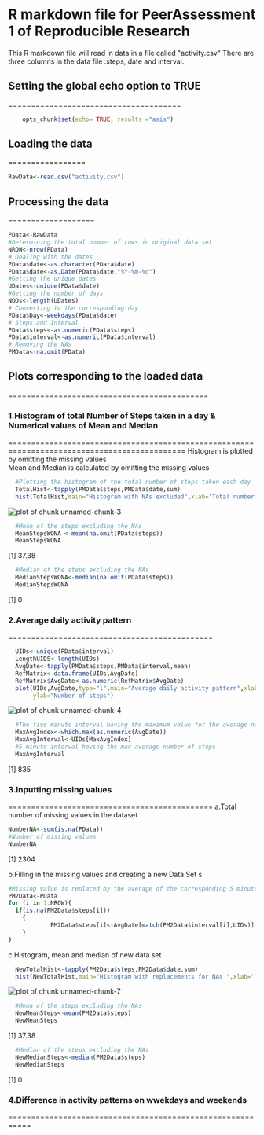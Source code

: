 R markdown file for PeerAssessment 1 of Reproducible Research
==============================================================
This R markdown file will read in data in a file called "activity.csv"
There are three columns in the data file :steps, date and interval.


## Setting the global echo option to TRUE
======================================

```r
    opts_chunk$set(echo= TRUE, results ="asis")
```

## Loading the data
=================


```r
RawData<-read.csv("activity.csv")
```

## Processing the data
===================

```r
PData<-RawData
#Determining the total number of rows in original data set
NROW<-nrow(PData)
# Dealing with the dates
PData$date<-as.character(PData$date)
PData$date<-as.Date(PData$date,"%Y-%m-%d")
#Getting the unique dates
UDates<-unique(PData$date)
#Getting the number of days
NODs<-length(UDates)
# Converting to the corresponding day
PData$Day<-weekdays(PData$date)
# Steps and Interval
PData$steps<-as.numeric(PData$steps)
PData$interval<-as.numeric(PData$interval)
# Removing the NAs
PMData<-na.omit(PData)
```

## Plots corresponding to the loaded data
============================================

### 1.Histogram of total Number of Steps taken in a day & Numerical values of Mean and Median
=============================================================================================
Histogram is plotted by omitting the missing values  
Mean and Median is calculated by omitting the missing values



```r
  #Plotting the histogram of the total number of steps taken each day
  TotalHist<-tapply(PMData$steps,PMData$date,sum)
  hist(TotalHist,main="Histogram with NAs excluded",xlab='Total number of steps in a day')
```

![plot of chunk unnamed-chunk-3](figure/unnamed-chunk-3.png) 

```r
  #Mean of the steps excluding the NAs
  MeanStepsWONA <-mean(na.omit(PData$steps))
  MeanStepsWONA  
```

[1] 37.38

```r
  #Median of the steps excluding the NAs
  MedianStepsWONA<-median(na.omit(PData$steps))
  MedianStepsWONA
```

[1] 0

### 2.Average daily activity pattern
=============================================

```r
  UIDs<-unique(PData$interval)
  LengthUIDS<-length(UIDs)
  AvgDate<-tapply(PMData$steps,PMData$interval,mean)
  RefMatrix<-data.frame(UIDs,AvgDate)
  RefMatrix$AvgDate<-as.numeric(RefMatrix$AvgDate)
  plot(UIDs,AvgDate,type="l",main="Average daily activity pattern",xlab="Interval Number",
       ylab="Number of steps")
```

![plot of chunk unnamed-chunk-4](figure/unnamed-chunk-4.png) 

```r
  #The five minute interval having the maximum value for the average number of steps
  MaxAvgIndex<-which.max(as.numeric(AvgDate))
  MaxAvgInterval<-UIDs[MaxAvgIndex]
  #5 minute interval having the max average number of steps
  MaxAvgInterval
```

[1] 835
  

### 3.Inputting missing values
=============================================
a.Total number of missing values in the dataset  

```r
NumberNA<-sum(is.na(PData))
#Number of missing values
NumberNA   
```

[1] 2304

b.Filling in the missing values and creating a new Data Set  s
  

```r
#Missing value is replaced by the average of the corresponding 5 minute interval
PM2Data<-PData
for (i in 1:NROW){
  if(is.na(PM2Data$steps[i]))
    {
            PM2Data$steps[i]<-AvgDate[match(PM2Data$interval[i],UIDs)]
    }
}
```
c.Histogram, mean and median of new data set  

```r
  NewTotalHist<-tapply(PM2Data$steps,PM2Data$date,sum)
  hist(NewTotalHist,main="Histogram with replacements for NAs ",xlab='Total number of steps in a day')
```

![plot of chunk unnamed-chunk-7](figure/unnamed-chunk-7.png) 

```r
  #Mean of the steps excluding the NAs
  NewMeanSteps<-mean(PM2Data$steps)
  NewMeanSteps  
```

[1] 37.38

```r
  #Median of the steps excluding the NAs
  NewMedianSteps<-median(PM2Data$steps)
  NewMedianSteps
```

[1] 0

### 4.Difference in activity patterns on wwekdays and weekends
===========================================================




